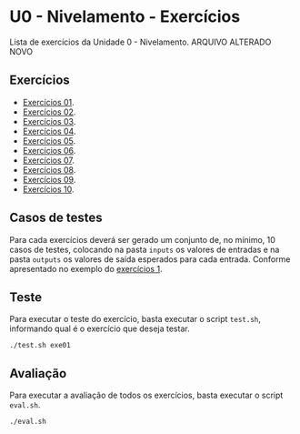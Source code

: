 # U0 - Nivelamento - Exercícios

Lista de exercícios da Unidade 0 - Nivelamento. ARQUIVO ALTERADO NOVO

## Exercícios

 - [Exercícios 01](exe01).
 - [Exercícios 02](exe02).
 - [Exercícios 03](exe03).
 - [Exercícios 04](exe04).
 - [Exercícios 05](exe05).
 - [Exercícios 06](exe06).
 - [Exercícios 07](exe07).
 - [Exercícios 08](exe08).
 - [Exercícios 09](exe09).
 - [Exercícios 10](exe10).

## Casos de testes

Para cada exercícios deverá ser gerado um conjunto de, no mínimo, 10 casos de testes, colocando na pasta `inputs` os valores de entradas e na pasta `outputs` os valores de saída esperados para cada entrada. Conforme apresentado no exemplo do [exercícios 1](exe01).

## Teste

Para executar o teste do exercício, basta executar o script `test.sh`, informando qual é o exercício que deseja testar. 

```
./test.sh exe01
```

## Avaliação

Para executar a avaliação de todos os exercícios, basta executar o script `eval.sh`. 

```
./eval.sh
```
